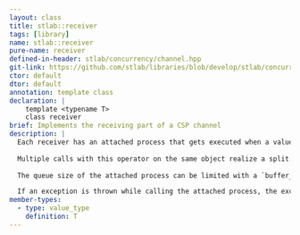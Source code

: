 ```yaml
---
layout: class
title: stlab::receiver
tags: [library]
name: stlab::receiver
pure-name: receiver
defined-in-header: stlab/concurrency/channel.hpp
git-link: https://github.com/stlab/libraries/blob/develop/stlab/concurrency/channel.hpp
ctor: default
dtor: default
annotation: template class
declaration: |
    template <typename T> 
    class receiver
brief: Implements the receiving part of a CSP channel
description: |
  Each receiver has an attached process that gets executed when a value is send through the sender into the channel. This attached process must either be an n-ary function object - n depends on the number of attached upstream receiver - or it must be of a type that implements an `await()` and `yield()` method.
  
  Multiple calls with this operator on the same object realize a split. That means that the result of this process is copied into all attached downstream channels.
  
  The queue size of the attached process can be limited with a `buffer_size`.

  If an exception is thrown while calling the attached process, the exception pointer is passed to the attached process, if it has a `set_error()` method, otherwise this process is closed.
member-types:
  - type: value_type
    definition: T
---
```

